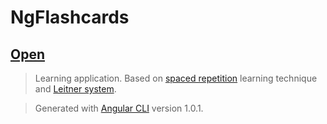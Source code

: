 # NgFlashcards

## [Open](https://ng-flashcards.herokuapp.com/)

> Learning application. Based on [spaced repetition](https://en.wikipedia.org/wiki/Spaced_repetition) learning technique and [Leitner system](https://en.wikipedia.org/wiki/Leitner_system).

> Generated with [Angular CLI](https://github.com/angular/angular-cli) version 1.0.1.
